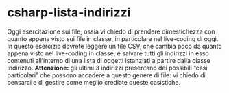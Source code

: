 # csharp-lista-indirizzi

Oggi esercitazione sui file, ossia vi chiedo di prendere dimestichezza con quanto appena visto sui file in classe, in particolare nel live-coding di oggi.
In questo esercizio dovrete leggere un file CSV, che cambia poco da quanto appena visto nel live-coding in classe, e salvare tutti gli indirizzi in esso contenuti all’interno di una lista di oggetti istanziati a partire dalla classe Indirizzo.
**Attenzione:** gli ultimi 3 indirizzi presentano dei possibili “casi particolari” che possono accadere a questo genere di file: vi chiedo di pensarci e di gestire come meglio crediate queste casistiche.


